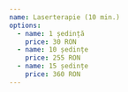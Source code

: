 ```yaml
---
name: Laserterapie (10 min.)
options:
  - name: 1 ședință
    price: 30 RON
  - name: 10 ședințe
    price: 255 RON
  - name: 15 ședințe
    price: 360 RON
---
```

